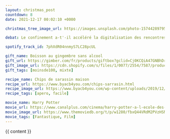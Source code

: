 ```yaml
---
layout: christmas_post
countdown: 8
date: 2021-12-17 00:02:10 +0000

christmas_tree_image_url: https://images.unsplash.com/photo-1574428979530-585d745160cc?crop=entropy&cs=tinysrgb&fit=max&fm=jpg&ixid=MnwyNzc3MTF8MHwxfHNlYXJjaHw0OTB8fGNocmlzdG1hcyUyMHRyZWV8ZW58MHwxfHx8MTYzOTcwNzY4Ng&ixlib=rb-1.2.1&q=80&w=1080

debat: Le confinement a-t'-il accéléré la digitalisation des rencontres ?

spotify_track_id: 7phXdR04nnmyS7LC28pcUL

gift_name: Boisson au gingembre sans alcool
gift_url: https://gimber.com/fr/products/giftbox?gclid=Cj0KCQiA47GNBhDrARIsAKfZ2rDBcNHHTRy1oN1TcjskCZfAOpD2wn17eZrYh6Tf2IKNCn6ZL1AY8LsaAsDSEALw_wcB
gift_image_url: https://cdn.shopify.com/s/files/1/0077/2554/7587/products/unpacked_1500x1500_crop_center.jpg?v=1634907148
gift_tags: [moinsde100, mixte]

recipe_name: Chips de sarassin maison
recipe_url: https://www.byacb4you.com/chips-sarrasin.html
recipe_image_url: https://www.byacb4you.com/wp-content/uploads/2019/12/chips-etoile.jpg
recipe_tags: [apero, facile]

movie_name: Harry Potter
movie_url: https://www.canalplus.com/cinema/harry-potter-a-l-ecole-des-sorciers/h/435039_40099
movie_image_url: https://www.themoviedb.org/t/p/w1280/fbxQ44VRdM2PVzHSNajUseUteem.jpg
movie_tags: [Fantastique, Film]
---
```


{{ content }}

